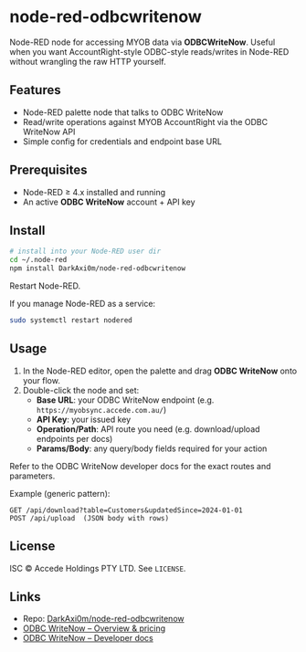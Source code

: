 # node-red-odbcwritenow

Node-RED node for accessing MYOB data via **ODBCWriteNow**. Useful when you want AccountRight-style ODBC-style reads/writes in Node-RED without wrangling the raw HTTP yourself.

## Features
- Node-RED palette node that talks to ODBC WriteNow
- Read/write operations against MYOB AccountRight via the ODBC WriteNow API
- Simple config for credentials and endpoint base URL

## Prerequisites
- Node-RED ≥ 4.x installed and running
- An active **ODBC WriteNow** account + API key

## Install

```bash
# install into your Node-RED user dir
cd ~/.node-red
npm install DarkAxi0m/node-red-odbcwritenow
```

Restart Node-RED.

If you manage Node-RED as a service:
```bash
sudo systemctl restart nodered
```

## Usage

1. In the Node-RED editor, open the palette and drag **ODBC WriteNow** onto your flow.
2. Double-click the node and set:
   - **Base URL**: your ODBC WriteNow endpoint (e.g. `https://myobsync.accede.com.au/`)
   - **API Key**: your issued key
   - **Operation/Path**: API route you need (e.g. download/upload endpoints per docs)
   - **Params/Body**: any query/body fields required for your action

Refer to the ODBC WriteNow developer docs for the exact routes and parameters.

Example (generic pattern):
```text
GET /api/download?table=Customers&updatedSince=2024-01-01
POST /api/upload  (JSON body with rows)
```

## License
ISC © Accede Holdings PTY LTD. See `LICENSE`.

## Links
- Repo: [DarkAxi0m/node-red-odbcwritenow](https://github.com/DarkAxi0m/node-red-odbcwritenow)
- [ODBC WriteNow – Overview & pricing](https://odbcwritenow.com/)
- [ODBC WriteNow – Developer docs](https://odbcwritenow.com/developers/)
